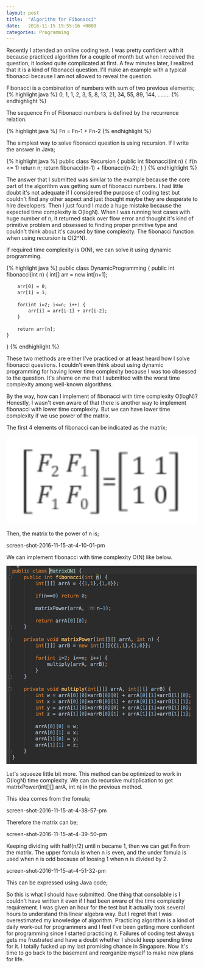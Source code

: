 ```yaml
---
layout: post
title:  "Algorithm for Fibonacci"
date:   2016-11-15 19:55:16 +0800
categories: Programming
---
```



Recently I attended an online coding test. I was pretty confident with it because practiced algorithm for a couple of month but when I received the question, it looked quite complicated at first. A few minutes later, I realized that it is a kind of fibonacci question. I'll make an example with a typical fibonacci because I am not allowed to reveal the question.

Fibonacci is a combination of numbers with sum of two previous elements;
{% highlight java %}
0, 1, 1, 2, 3, 5, 8, 13, 21, 34, 55, 89, 144, ……..
{% endhighlight %}

The sequence Fn of Fibonacci numbers is defined by the recurrence relation.

{% highlight java %}
Fn = Fn-1 + Fn-2
{% endhighlight %}

The simplest way to solve fibonacci question is using recursion. If I write the answer in Java;

{% highlight java %}
public class Recursion {
    public int fibonacci(int n) {
        if(n <= 1) return n;
        return fibonacci(n-1) + fibonacci(n-2);
    }
}
{% endhighlight %}

The answer that I submitted was similar to the example because the core part of the algorithm was getting sum of fibonacci numbers. I had little doubt it's not adequate if I considered the purpose of coding test but couldn't find any other aspect and just thought maybe they are desperate to hire developers. Then I just found I made a huge mistake because the expected time complexity is O(logN). When I was running test cases with huge number of n, it returned stack over flow error and thought it's kind of primitive problem and obsessed to finding proper primitive type and couldn't think about it's caused by time complexity. The fibonacci function when using recursion is O(2^N).

If required time complexity is O(N), we can solve it using dynamic programming.

{% highlight java %}
public class DynamicProgramming {
    public int fibonacci(int n) {
        int[] arr = new int[n+1];

        arr[0] = 0;
        arr[1] = 1;

        for(int i=2; i<=n; i++) {
            arr[i] = arr[i-1] + arr[i-2];
        }

        return arr[n];
    }
}
{% endhighlight %}

These two methods are either I've practiced or at least heard how I solve fibonacci questions. I couldn't even think about using dynamic programming for having lower time complexity because I was too obsessed to the question. It's shame on me that I submitted with the worst time complexity among well-known algorithms.

By the way, how can I implement of fibonacci with time complexity O(logN)? Honestly, I wasn't even aware of that there is another way to implement fibonacci with lower time complexity. But we can have lower time complexity if we use power of the matrix.

The first 4 elements of fibonacci can be indicated as the matrix;

<img src="/assets/screen-shot-2016-11-15-at-3-57-19-pm.png" width="500px">
<br/>





Then, the matrix to the power of n is;

screen-shot-2016-11-15-at-4-10-01-pm







We can implement fibonacci with time complexity O(N) like below.

<img src="/assets/Screen Shot 2017-05-11 at 1.56.16 PM.png" width="500px">
<br/>




Let's squeeze little bit more. This method can be optimized to work in O(logN) time complexity. We can do recursive multiplication to get matrixPower(int[][] arrA, int n) in the previous method.

This idea comes from the fomula;

screen-shot-2016-11-15-at-4-38-57-pm

Therefore the matrix can be;

screen-shot-2016-11-15-at-4-39-50-pm

Keeping dividing with half(n/2) until n became 1, then we can get Fn from the matrix. The upper fomula is when n is even, and the under fomula is used when n is odd because of loosing 1 when n is divided by 2.

screen-shot-2016-11-15-at-4-51-32-pm

This can be expressed using Java code;



So this is what I should have submitted. One thing that consolable is I couldn't have written it even if I had been aware of the time complexity requirement. I was given an hour for the test but it actually took several hours to understand this linear algebra way. But I regret that I was overestimated my knowledge of algorithm. Practicing algorithm is a kind of daily work-out for programmers and I feel I've been getting more confident for programming since I started practicing it. Failures of coding test always gets me frustrated and have a doubt whether I should keep spending time for it.  I totally fucked up my last promising chance in Singapore. Now it's time to go back to the basement and reorganize myself to make new plans for life.
